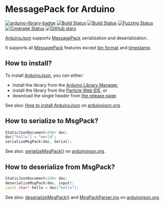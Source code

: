MessagePack for Arduino
=======================

[![arduino-library-badge](https://www.ardu-badge.com/badge/ArduinoJson.svg)](https://www.ardu-badge.com/ArduinoJson/)
[![Build Status](https://ci.appveyor.com/api/projects/status/m7s53wav1l0abssg/branch/6.x?svg=true)](https://ci.appveyor.com/project/bblanchon/arduinojson/branch/6.x)
[![Build Status](https://travis-ci.org/bblanchon/ArduinoJson.svg?branch=6.x)](https://travis-ci.org/bblanchon/ArduinoJson)
[![Fuzzing Status](https://oss-fuzz-build-logs.storage.googleapis.com/badges/arduinojson.svg)](https://bugs.chromium.org/p/oss-fuzz/issues/list?sort=-opened&can=1&q=proj:arduinojson)
[![Coverage Status](https://coveralls.io/repos/github/bblanchon/ArduinoJson/badge.svg?branch=6.x)](https://coveralls.io/github/bblanchon/ArduinoJson?branch=6.x)
[![GitHub stars](https://img.shields.io/github/stars/bblanchon/ArduinoJson?style=flat)](https://github.com/bblanchon/ArduinoJson/stargazers)

[ArduinoJson](https://arduinojson.org) supports [MessagePack](http://msgpack.org/) serialization and deserialization.

It supports all [MessagePack](http://msgpack.org/) features except [bin format](https://github.com/msgpack/msgpack/blob/master/spec.md#bin-format-family) and [timestamp](https://github.com/msgpack/msgpack/blob/master/spec.md#timestamp-extension-type).

How to install?
---------------

To install [ArduinoJson](https://arduinojson.org), you can either:

* install the library from the [Arduino Library Manager](https://www.ardu-badge.com/ArduinoJson/),
* install the library from the [Particle Web IDE](https://build.particle.io/libs/ArduinoJson/), or
* download the single header from [the release page](https://github.com/bblanchon/ArduinoJson/releases/latest/).

See also: [How to install ArduinoJson](https://arduinojson.org/v6/doc/installation/) on [arduinojson.org](https://arduinojson.org).

How to serialize to MsgPack?
----------------------------

```c++
StaticJsonDocument<200> doc;
doc["hello"] = "world";
serializeMsgPack(doc, Serial);
```

See also: [serializeMsgPack()](https://arduinojson.org/v6/api/msgpack/serializemsgpack/) on [arduinojson.org](https://arduinojson.org).

How to deserialize from MsgPack?
--------------------------------

```c++
StaticJsonDocument<200> doc;
deserializeMsgPack(doc, input);
const char* hello = doc["hello"];
```

See also: [deserializeMsgPack()](https://arduinojson.org/v6/api/msgpack/deserializemsgpack/) and [MsgPackParser.ino](https://arduinojson.org/v6/example/msgpack-parser/) on [arduinojson.org](https://arduinojson.org).
